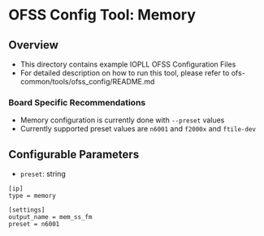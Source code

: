 # OFSS Config Tool: Memory

## Overview
- This directory contains example IOPLL OFSS Configuration Files
- For detailed description on how to run this tool, please refer to ofs-common/tools/ofss_config/README.md


### Board Specific Recommendations
- Memory configuration is currently done with `--preset` values
- Currently supported preset values are `n6001` and `f2000x` and `ftile-dev`


## Configurable Parameters
- `preset`: string

```
[ip]
type = memory

[settings]
output_name = mem_ss_fm
preset = n6001
```


